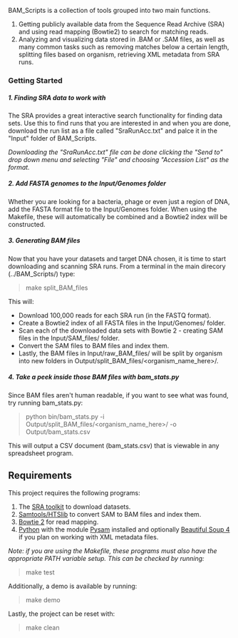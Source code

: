 BAM_Scripts is a collection of tools grouped into two main functions.
1) Getting publicly available data from the Sequence Read Archive (SRA) and using read mapping (Bowtie2) to search for matching reads.
2) Analyzing and visualizing data stored in .BAM or .SAM files, as well as many common tasks such as removing matches below a certain length, splitting files based on organism, retrieving XML metadata from SRA runs.

### Getting Started
##### 1. Finding SRA data to work with

The SRA provides a great interactive search functionality for finding data sets.  Use this to find runs that you are interested in and when you are done, download the run list as a file called "SraRunAcc.txt" and palce it in the "Input" folder of BAM_Scripts.

*Downloading the "SraRunAcc.txt" file can be done clicking the "Send to" drop down menu and selecting "File" and choosing "Accession List" as the format.*


##### 2. Add FASTA genomes to the Input/Genomes folder

Whether you are looking for a bacteria, phage or even just a region of DNA, add the FASTA format file to the Input/Genomes folder. When using the Makefile, these will automatically be combined and a Bowtie2 index will be constructed.
##### 3. Generating BAM files

Now that you have your datasets and target DNA chosen, it is time to start downloading and scanning SRA runs. From a terminal in the main direcory (../BAM_Scripts/) type:
>make split_BAM_files

This will:
 * Download 100,000 reads for each SRA run (in the FASTQ format).
 * Create a Bowtie2 index of all FASTA files in the Input/Genomes/ folder.
 * Scan each of the downloaded data sets with Bowtie 2 - creating SAM files in the Input/SAM_files/ folder.
 * Convert the SAM files to BAM files and index them.
 * Lastly, the BAM files in Input/raw_BAM_files/ will be split by organism into new folders in Output/split_BAM_files/<organism_name_here>/.
 
##### 4. Take a peek inside those BAM files with bam_stats.py
Since BAM files aren't human readable, if you want to see what was found, try running bam_stats.py:
> python bin/bam_stats.py -i Output/split_BAM_files/<organism_name_here>/ -o Output/bam_stats.csv

This will output a CSV document (bam_stats.csv) that is viewable in any spreadsheet program.

## Requirements

This project requires the following programs:
1) The [SRA toolkit](https://github.com/ncbi/sra-tools/wiki/HowTo:-Binary-Installation) to download datasets.
2) [Samtools/HTSlib](http://www.htslib.org/download/) to convert SAM to BAM files and index them.
3) [Bowtie 2](http://bowtie-bio.sourceforge.net/bowtie2/manual.shtml#obtaining-bowtie-2) for read mapping.
4) [Python](https://www.python.org/downloads/) with the module [Pysam](https://github.com/pysam-developers/pysam) installed and optionally [Beautiful Soup 4](https://www.crummy.com/software/BeautifulSoup/bs4/doc/#installing-beautiful-soup) if you plan on working with XML metadata files.

*Note: if you are using the Makefile, these programs must also have the appropriate PATH variable setup. This can be checked by running:*
>make test

Additionally, a demo is available by running:
>make demo

Lastly, the project can be reset with:
>make clean



